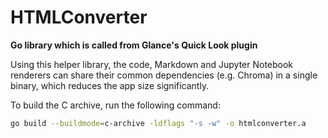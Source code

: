 # HTMLConverter

**Go library which is called from Glance's Quick Look plugin**

Using this helper library, the code, Markdown and Jupyter Notebook renderers can share their common dependencies (e.g. Chroma) in a single binary, which reduces the app size significantly.

To build the C archive, run the following command:

```sh
go build --buildmode=c-archive -ldflags "-s -w" -o htmlconverter.a
```
